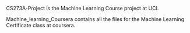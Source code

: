 
CS273A-Project is the Machine Learning Course project at UCI. 

Machine_learning_Coursera contains all the files for the Machine Learning Certificate class at coursera. 
